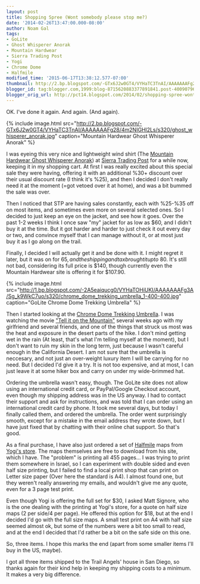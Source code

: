 ```yaml
---
layout: post
title: Shopping Spree (Wont somebody please stop me?)
date: '2014-02-26T13:47:00.000-08:00'
author: Noam Gal
tags:
- GoLite
- Ghost Whisperer Anorak
- Mountain Hardwear
- Sierra Trading Post
- Yogi
- Chrome Dome
- Halfmile
modified_time: '2015-06-17T13:38:12.577-07:00'
thumbnail: http://2.bp.blogspot.com/-GTx6J2w0GT4/VYHaTC3TnAI/AAAAAAAFg28/4m2NIGHl2Ls/s72-c/ghost_whisperer_anorak.jpg
blogger_id: tag:blogger.com,1999:blog-8715620883377891841.post-4009079629573607742
blogger_orig_url: http://pct14.blogspot.com/2014/02/shopping-spree-wont-somebody-please.html
---
```

OK. I've done it again. And again. (And again).

{% include image.html src="http://2.bp.blogspot.com/-GTx6J2w0GT4/VYHaTC3TnAI/AAAAAAAFg28/4m2NIGHl2Ls/s320/ghost_whisperer_anorak.jpg" caption="Mountain Hardwear Ghost Whisperer Anorak" %}

I was eyeing this very nice and lightweight wind shirt (The [Mountain Hardwear Ghost Whisperer Anorak]) at [Sierra Trading Post] for a while now, keeping it in my shopping cart. At first I was really excited about this special sale they were having, offering it with an additional %30+ discount over their usual discount rate (I think it's %25), and then I decided I don't really need it at the moment (=got vetoed over it at home), and was a bit bummed the sale was over.

Then I noticed that STP are having sales constantly, each with %25-%35 off on most items, and sometimes even more on several selected ones. So I decided to just keep an eye on the jacket, and see how it goes. Over the past 1-2 weeks I think I once saw "my" jacket for as low as $60, and I didn't buy it at the time. But it got harder and harder to just check it out every day or two, and convince myself that I can manage without it, or at most just buy it as I go along on the trail.

Finally, I decided I will actually get it and be done with it. I might regret it later, but it was on for $65, and the shipping and tax brought it up to ~$80. It's still not bad, considering its full price is $140, though currently even the Mountain Hardwear site is offering it for $107.90.

{% include image.html src="http://1.bp.blogspot.com/-2A5eaiqucg0/VYHaTOHiUKI/AAAAAAAFg3A/Sg_k9WkC7uo/s320/chrome_dome_trekking_umbrella_1-400-400.jpg" caption="GoLite Chrome Dome Trekking Umbrella" %}

Then I started looking at the [Chrome Dome Trekking Umbrella]. I was watching the movie ["Tell it on the Mountain"] several weeks ago with my girlfriend and several friends, and one of the things that struck us most was the heat and exposure in the desert parts of the hike. I don't mind getting wet in the rain (At least, that's what I'm telling myself at the moment), but I don't want to ruin my skin in the long term, just because I wasn't careful enough in the California Desert. I am not sure that the umbrella is neccesary, and not just an over-weight luxury item I will be carrying for no need. But I decided I'd give it a try. It is not too expensive, and at most, I can just leave it at some hiker box and carry on under my wide-brimmed hat.

Ordering the umbrella wasn't easy, though. The GoLite site does not allow using an international credit card, or PayPal/Google Checkout account, even though my shipping address was in the US anyway. I had to contact their support and ask for instructions, and was told that I can order using an international credit card by phone. It took me several days, but today I finally called them, and ordered the umbrella. The order went surprisingly smooth, except for a mistake in the email address they wrote down, but I have just fixed that by chatting with their online chat support. So that's good.

As a final purchase, I have also just ordered a set of [Halfmile] maps from [Yogi's store]. The maps themselves are free to download from his site, which I have. The "problem" is printing all 455 pages... I was trying to print them somewhere in Israel, so I can experiment with double sided and even half size printing, but I failed to find a local print shop that can print on Letter size paper (Over here the standard is A4). I almost found one, but they weren't really answering my emails, and wouldn't give me any quote, even for a 3 page test print.

Even though Yogi is offering the full set for $30, I asked Matt Signore, who is the one dealing with the printing at Yogi's store, for a quote on half size maps (2 per side/4 per page). He offered this option for $18, but at the end I decided I'd go with the full size maps. A small test print on A4 with half size seemed almost ok, but some of the numbers were a bit too small to read, and at the end I decided that I'd rather be a bit on the safe side on this one.

So, three items. I hope this marks the end (apart from some smaller items I'll buy in the US, maybe).

I got all three items shipped to the Trail Angels' house in San Diego, so thanks again for their kind help in keeping my shipping costs to a minimum. It makes a very big difference.

[Mountain Hardwear Ghost Whisperer Anorak]: http://www.mountainhardwear.com/mens-ghost-whisperer-anorak-OM4625.html
[Sierra Trading Post]: http://www.sierratradingpost.com/
[Chrome Dome Trekking Umbrella]: http://www.golite.com/Chrome-Dome-Trekking-Umbrella-P928.aspx
["Tell it on the Mountain"]: http://tellitonthemountain.com/
[Halfmile]: http://www.pctmap.net/
[Yogi's store]: http://www.yogisbooks.com/pacific-crest-trail/halfmile-map-set-printing-services
